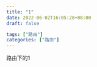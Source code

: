 ```yaml
---
title: "1"
date: 2022-06-02T16:05:28+08:00
draft: false

tags: ["路由"]
categories: ["路由"]
---
```


路由下的1